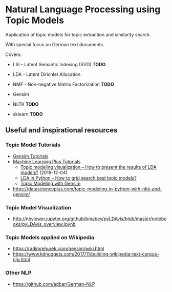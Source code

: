 # Natural Language Processing using Topic Models

Application of topic models for topic extraction and similarity search.

With special focus on German text documents.

Covers:

  * LSI - Latent Semantic Indexing (SVD) **TODO**
  * LDA - Latent Dirichlet Allocation
  * NMF - Non-negative Matrix Factorization **TODO**
  
  * Gensim
  * NLTK **TODO**
  * sklearn **TODO**

## Useful and inspirational resources

### Topic Model Tutorials

  * [Gensim Tutorials](https://radimrehurek.com/gensim/tutorial.html)
  * [Machine Learning Plus Tutorials](https://www.machinelearningplus.com/tag/topic-modeling/)
    * [Topic modeling visualization – How to present the results of LDA models?](https://www.machinelearningplus.com/nlp/topic-modeling-visualization-how-to-present-results-lda-models/) (2018-12-04)
    * [LDA in Python – How to grid search best topic models?](https://www.machinelearningplus.com/nlp/topic-modeling-python-sklearn-examples/)
    * [Topic Modeling with Gensim](https://www.machinelearningplus.com/nlp/topic-modeling-gensim-python/)
  * https://datascienceplus.com/topic-modeling-in-python-with-nltk-and-gensim/

### Topic Model Visualization

  * http://nbviewer.jupyter.org/github/bmabey/pyLDAvis/blob/master/notebooks/pyLDAvis_overview.ipynb

### Topic Models applied on Wikipedia

  * https://radimrehurek.com/gensim/wiki.html
  * https://www.kdnuggets.com/2017/11/building-wikipedia-text-corpus-nlp.html

### Other NLP

  * https://github.com/adbar/German-NLP